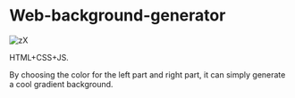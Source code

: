 # Web-background-generator
![zX](https://i.loli.net/2021/05/27/2xYFrtgoBLzywsZ.jpg)

HTML+CSS+JS.

By choosing the color for the left part and right part, it can simply generate a cool gradient background.

